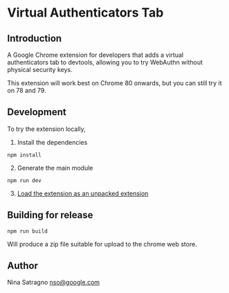 Virtual Authenticators Tab
==========================

## Introduction

A Google Chrome extension for developers that adds a virtual authenticators tab
to devtools, allowing you to try WebAuthn without physical security keys.

This extension will work best on Chrome 80 onwards, but you can still try it on
78 and 79.

## Development

To try the extension locally,

1. Install the dependencies
```
npm install
```

2. Generate the main module
```
npm run dev
```

3. [Load the extension as an unpacked extension](
   https://developer.chrome.com/extensions/getstarted)

## Building for release

```
npm run build
```

Will produce a zip file suitable for upload to the chrome web store.

## Author

Nina Satragno <nso@google.com>
